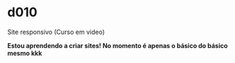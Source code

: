 # d010
 Site responsivo (Curso em video)

<strong>Estou aprendendo a criar sites! No momento é apenas o básico do básico mesmo kkk</strong>